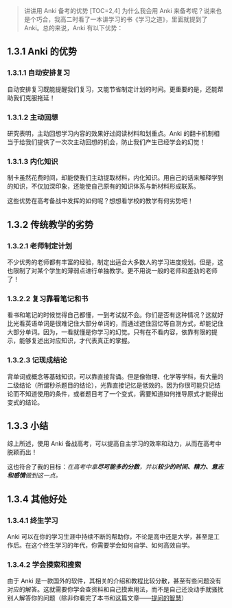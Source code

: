 
> 讲讲用 Anki 备考的优势
[TOC=2,4]
为什么我会用 Anki 来备考呢？说来也是个巧合，我高二时看了一本讲学习的书《学习之道》，里面就提到了 Anki。总的来说，Anki 有以下优势：

## 1.3.1 Anki 的优势

### 1.3.1.1 自动安排复习

自动安排复习既能提醒我们复习，又能节省制定计划的时间。更重要的是，还能帮助我们克服拖延！

### 1.3.1.2 主动回想

研究表明，主动回想学习内容的效果好过阅读材料和划重点。Anki 的翻卡机制相当于给我们提供了一次次主动回想的机会，防止我们产生已经学会的幻觉！

### 1.3.1.3 内化知识

制卡虽然花费时间，却能使我们主动提取材料，内化知识。用自己的话来解释学到的知识，不仅加深印象，还能使自己原有的知识体系与新材料形成联系。

这些优势在高考备战中发挥的如何呢？想想看学校的教学有何劣势吧！

## 1.3.2 传统教学的劣势

### 1.3.2.1 老师制定计划

不少优秀的老师都有丰富的经验，制定出适合大多数人的学习进度规划。但是，这也限制了对某个学生的薄弱点进行单独教学。更不用说一般的老师和差劲的老师了！

### 1.3.2.2 复习靠看笔记和书

看书和笔记的时候觉得自己都懂，一到考试就不会。你们是否有这种情况？这就好比光看英语单词是很难记住大部分单词的，而通过遮住回忆等自测方式，却能记住大部分单词。因为，一看就懂是你学习的幻觉。只有在不看内容，依靠有限的提示，能够复述出对应知识，才代表真正的掌握。

### 1.3.2.3 记现成结论

背单词或概念等基础知识，可以靠直接背诵。但是像物理、化学等学科，有大量的二级结论（所谓秒杀题目的结论），光靠直接记忆是低效的。因为你很可能只记结论而不知道使用的条件，或者题目考了一个变式，需要知道如何推导原式才能得出变式的结论。

## 1.3.3 小结

综上所述，使用 Anki 备战高考，可以提高自主学习的效率和动力，从而在高考中脱颖而出！

这也符合了我的目标：*在高考中拿**尽可能多的分数**，并以**较少的时间、精力、意志和感情**做到这一点。*

## 1.3.4 其他好处

### 1.3.4.1 终生学习

Anki 可以在你的学习生涯中持续不断的帮助你，不论是高中还是大学，甚至是工作后。在这个终生学习的年代，你需要学会如何自学、如何高效自学。

### 1.3.4.2 学会摸索和搜索

由于 Anki 是一款国外的软件，其相关的介绍和教程比较分散，甚至有些问题没有对应的解答。这就需要你学会查资料和自己摸索用法，而不是自己还没动手就骚扰别人解答你的问题（除非你看完了本书和这篇文章——[提问的智慧](https://github.com/tvvocold/How-To-Ask-Questions-The-Smart-Way)）



